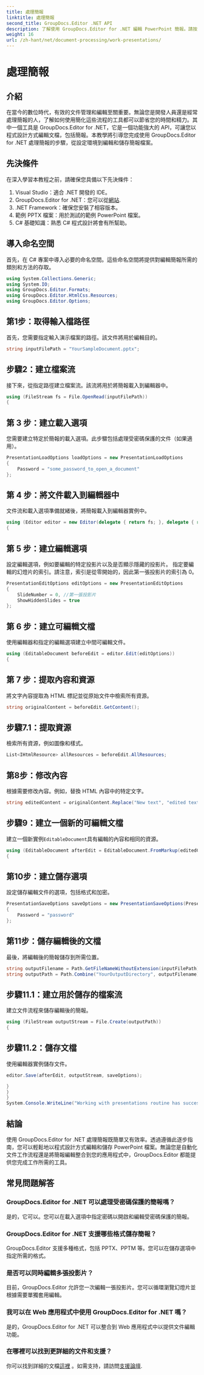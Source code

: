 ```yaml
---
title: 處理簡報
linktitle: 處理簡報
second_title: GroupDocs.Editor .NET API
description: 了解使用 GroupDocs.Editor for .NET 編輯 PowerPoint 簡報。請按照此逐步指南簡化您的文件編輯流程。
weight: 16
url: /zh-hant/net/document-processing/work-presentations/
---
```


# 處理簡報

## 介紹
在當今的數位時代，有效的文件管理和編輯至關重要。無論您是開發人員還是經常處理簡報的人，了解如何使用簡化這些流程的工具都可以節省您的時間和精力。其中一個工具是 GroupDocs.Editor for .NET，它是一個功能強大的 API，可讓您以程式設計方式編輯文檔，包括簡報。本教學將引導您完成使用 GroupDocs.Editor for .NET 處理簡報的步驟，從設定環境到編輯和儲存簡報檔案。
## 先決條件
在深入學習本教程之前，請確保您具備以下先決條件：
1. Visual Studio：適合 .NET 開發的 IDE。
2.  GroupDocs.Editor for .NET：您可以從[網站](https://releases.groupdocs.com/editor/net/).
3. .NET Framework：確保您安裝了相容版本。
4. 範例 PPTX 檔案：用於測試的範例 PowerPoint 檔案。
5. C# 基礎知識：熟悉 C# 程式設計將會有所幫助。
## 導入命名空間
首先，在 C# 專案中導入必要的命名空間。這些命名空間將提供對編輯簡報所需的類別和方法的存取。
```csharp
using System.Collections.Generic;
using System.IO;
using GroupDocs.Editor.Formats;
using GroupDocs.Editor.HtmlCss.Resources;
using GroupDocs.Editor.Options;
```
## 第1步：取得輸入檔路徑
首先，您需要指定輸入演示檔案的路徑。該文件將用於編輯目的。
```csharp
string inputFilePath = "YourSampleDocument.pptx";
```
## 步驟2：建立檔案流
接下來，從指定路徑建立檔案流。該流將用於將簡報載入到編輯器中。
```csharp
using (FileStream fs = File.OpenRead(inputFilePath))
{
```
## 第 3 步：建立載入選項
您需要建立特定於簡報的載入選項。此步驟包括處理受密碼保護的文件（如果適用）。

```csharp
PresentationLoadOptions loadOptions = new PresentationLoadOptions
{
    Password = "some_password_to_open_a_document"
};
```
## 第 4 步：將文件載入到編輯器中
文件流和載入選項準備就緒後，將簡報載入到編輯器實例中。
```csharp
using (Editor editor = new Editor(delegate { return fs; }, delegate { return loadOptions; }))
{
```
## 第 5 步：建立編輯選項
設定編輯選項，例如要編輯的特定投影片以及是否顯示隱藏的投影片。
指定要編輯的幻燈片的索引。請注意，索引是從零開始的，因此第一張投影片的索引為 0。
```csharp
PresentationEditOptions editOptions = new PresentationEditOptions
{
    SlideNumber = 0, //第一張投影片
    ShowHiddenSlides = true
};
```
## 第 6 步：建立可編輯文檔
使用編輯器和指定的編輯選項建立中間可編輯文件。
```csharp
using (EditableDocument beforeEdit = editor.Edit(editOptions))
{
```
## 第 7 步：提取內容和資源
將文字內容提取為 HTML 標記並從原始文件中檢索所有資源。
```csharp
string originalContent = beforeEdit.GetContent();
```
## 步驟7.1：提取資源
檢索所有資源，例如圖像和樣式。
```csharp
List<IHtmlResource> allResources = beforeEdit.AllResources;
```
## 第8步：修改內容
根據需要修改內容。例如，替換 HTML 內容中的特定文字。
```csharp
string editedContent = originalContent.Replace("New text", "edited text");
```
## 步驟9：建立一個新的可編輯文檔
建立一個新實例`EditableDocument`具有編輯的內容和相同的資源。
```csharp
using (EditableDocument afterEdit = EditableDocument.FromMarkup(editedContent, allResources))
{
```
## 第10步：建立儲存選項
設定儲存編輯文件的選項，包括格式和加密。
```csharp
PresentationSaveOptions saveOptions = new PresentationSaveOptions(PresentationFormats.Pptm)
{
    Password = "password"
};
```
## 第11步：儲存編輯後的文檔
最後，將編輯後的簡報儲存到所需位置。

```csharp
string outputFilename = Path.GetFileNameWithoutExtension(inputFilePath) + "." + saveOptions.OutputFormat.Extension;
string outputPath = Path.Combine("YourOutputDirectory", outputFilename);
```
## 步驟11.1：建立用於儲存的檔案流
建立文件流程來儲存編輯後的簡報。
```csharp
using (FileStream outputStream = File.Create(outputPath))
{
```
## 步驟11.2：儲存文檔
使用編輯器實例儲存文件。
```csharp
editor.Save(afterEdit, outputStream, saveOptions);
```
```csharp
}
}
}
System.Console.WriteLine("Working with presentations routine has successfully finished");
```
## 結論
使用 GroupDocs.Editor for .NET 處理簡報既簡單又有效率。透過遵循此逐步指南，您可以輕鬆地以程式設計方式編輯和儲存 PowerPoint 檔案。無論您是自動化文件工作流程還是將簡報編輯整合到您的應用程式中，GroupDocs.Editor 都能提供您完成工作所需的工具。
## 常見問題解答
### GroupDocs.Editor for .NET 可以處理受密碼保護的簡報嗎？
是的，它可以。您可以在載入選項中指定密碼以開啟和編輯受密碼保護的簡報。
### GroupDocs.Editor for .NET 支援哪些格式儲存簡報？
GroupDocs.Editor 支援多種格式，包括 PPTX、PPTM 等。您可以在儲存選項中指定所需的格式。
### 是否可以同時編輯多張投影片？
目前，GroupDocs.Editor 允許您一次編輯一張投影片。您可以循環瀏覽幻燈片並根據需要單獨套用編輯。
### 我可以在 Web 應用程式中使用 GroupDocs.Editor for .NET 嗎？
是的，GroupDocs.Editor for .NET 可以整合到 Web 應用程式中以提供文件編輯功能。
### 在哪裡可以找到更詳細的文件和支援？
你可以找到詳細的文檔[這裡](https://tutorials.groupdocs.com/editor/net/) 。如需支持，請訪問[支援論壇](https://forum.groupdocs.com/c/editor/20).
